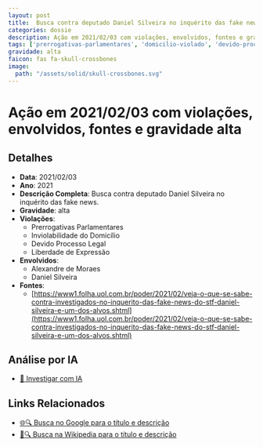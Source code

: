 ```yaml
---
layout: post
title:  Busca contra deputado Daniel Silveira no inquérito das fake news
categories: dossie
description: Ação em 2021/02/03 com violações, envolvidos, fontes e gravidade alta
tags: ['prerrogativas-parlamentares', 'domicilio-violado', 'devido-processo-legal', 'liberdade-de-expressao', 'alexandre-de-moraes', 'daniel-silveira', 'gravidade-alta']
gravidade: alta
faicon: fas fa-skull-crossbones
image:
  path: "/assets/solid/skull-crossbones.svg"
---
```


# Ação em 2021/02/03 com violações, envolvidos, fontes e gravidade alta

## Detalhes
- **Data**: 2021/02/03
- **Ano**: 2021
- **Descrição Completa**: Busca contra deputado Daniel Silveira no inquérito das fake news.
- **Gravidade**: alta <i class="fas fas fa-skull-crossbones fa-2x"></i>
- **Violações**:
  - Prerrogativas Parlamentares
  - Inviolabilidade do Domicílio
  - Devido Processo Legal
  - Liberdade de Expressão
- **Envolvidos**:
  - Alexandre de Moraes
  - Daniel Silveira
- **Fontes**:
  - [https://www1.folha.uol.com.br/poder/2021/02/veja-o-que-se-sabe-contra-investigados-no-inquerito-das-fake-news-do-stf-daniel-silveira-e-um-dos-alvos.shtml](https://www1.folha.uol.com.br/poder/2021/02/veja-o-que-se-sabe-contra-investigados-no-inquerito-das-fake-news-do-stf-daniel-silveira-e-um-dos-alvos.shtml)

## Análise por IA
- [🤖 Investigar com IA](https://www.perplexity.ai/search?q=%22Alexandre%20de%20Moraes%22%20Busca%20contra%20deputado%20Daniel%20Silveira%20no%20inqu%C3%A9rito%20das%20fake%20news%20Busca%20contra%20deputado%20Daniel%20Silveira%20no%20inqu%C3%A9rito%20das%20fake%20news.%20Prerrogativas%20Parlamentares%20Inviolabilidade%20do%20Domic%C3%ADlio%20Devido%20Processo%20Legal%20Liberdade%20de%20Express%C3%A3o%202021%20gravidade%20alta)

## Links Relacionados
- [🌐🔍 Busca no Google para o título e descrição](https://www.google.com/search?q=%22Alexandre%20de%20Moraes%22%20Busca%20contra%20deputado%20Daniel%20Silveira%20no%20inqu%C3%A9rito%20das%20fake%20news%20Busca%20contra%20deputado%20Daniel%20Silveira%20no%20inqu%C3%A9rito%20das%20fake%20news.%20Prerrogativas%20Parlamentares%20Inviolabilidade%20do%20Domic%C3%ADlio%20Devido%20Processo%20Legal%20Liberdade%20de%20Express%C3%A3o%202021%20gravidade%20alta)
- [📖🔍 Busca na Wikipedia para o título e descrição](https://pt.wikipedia.org/w/index.php?search=%22Alexandre%20de%20Moraes%22%20Busca%20contra%20deputado%20Daniel%20Silveira%20no%20inqu%C3%A9rito%20das%20fake%20news%20Busca%20contra%20deputado%20Daniel%20Silveira%20no%20inqu%C3%A9rito%20das%20fake%20news.%20Prerrogativas%20Parlamentares%20Inviolabilidade%20do%20Domic%C3%ADlio%20Devido%20Processo%20Legal%20Liberdade%20de%20Express%C3%A3o%202021%20gravidade%20alta)

